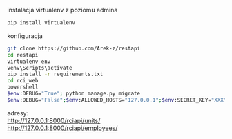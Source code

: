 instalacja virtualenv z poziomu admina
```sh
pip install virtualenv
```
konfiguracja 
```sh
git clone https://github.com/Arek-z/restapi
cd restapi
virtualenv env
venv\Scripts\activate  
pip install -r requirements.txt  
cd rci_web  
powershell  
$env:DEBUG="True"; python manage.py migrate  
$env:DEBUG="False";$env:ALLOWED_HOSTS="127.0.0.1";$env:SECRET_KEY="XXX"; python manage.py runserver  
```
adresy:  
http://127.0.0.1:8000/rciapi/units/  
http://127.0.0.1:8000/rciapi/employees/
